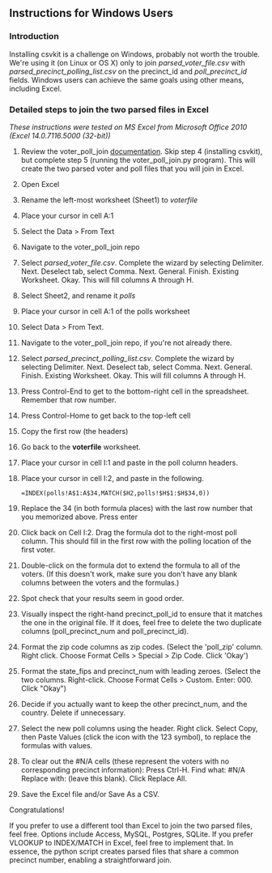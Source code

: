 Instructions for Windows Users
----------------

### Introduction

Installing csvkit is a challenge on Windows, probably not worth the trouble. We're using it (on Linux or OS X) only to join _parsed_voter_file.csv_ with _parsed_precinct_polling_list.csv_ on the precinct_id and _poll_precinct_id_ fields. Windows users can achieve the same goals using other means, including Excel.

### Detailed steps to join the two parsed files in Excel
_These instructions were tested on MS Excel from Microsoft Office 2010 (Excel 14.0.7116.5000 (32-bit))_
1. Review the voter_poll_join  [documentation](https://github.com/mroswell/voter_poll_join/blob/master/README.md). Skip step 4 (installing csvkit), but complete step 5 (running the voter_poll_join.py program). This will create the two parsed voter and poll files that you will join in Excel.
2. Open Excel
3. Rename the left-most worksheet (Sheet1) to _voterfile_
  4. Place your cursor in cell A:1
  5. Select the Data > From Text
  6. Navigate to the voter_poll_join repo
  7. Select _parsed_voter_file.csv_. Complete the wizard by selecting Delimiter. Next. Deselect tab, select Comma. Next. General. Finish. Existing Worksheet. Okay. This will fill columns A through H.
8. Select Sheet2, and rename it _polls_
  9. Place your cursor in cell A:1 of the polls worksheet
  10. Select Data > From Text.
  11. Navigate to the voter_poll_join repo, if you're not already there.
  12. Select _parsed_precinct_polling_list.csv_. Complete the wizard by selecting Delimiter. Next. Deselect tab, select Comma. Next. General. Finish. Existing Worksheet. Okay. This will fill columns A through H.
  13. Press Control-End to get to the bottom-right cell in the spreadsheet. Remember that row number.
  14. Press Control-Home to get back to the top-left cell
  15. Copy the first row (the headers)
16. Go back to the __voterfile__ worksheet.
  17. Place your cursor in cell I:1 and paste in the poll column headers.
  18. Place your cursor in cell I:2, and paste in the following.
      ```
      =INDEX(polls!A$1:A$34,MATCH($H2,polls!$H$1:$H$34,0))
      ```
  19. Replace the 34 (in both formula places) with the last row number that you memorized above. Press enter
  20. Click back on Cell I:2. Drag the formula dot to the right-most poll column. This should fill in the first row with the polling location of the first voter.
  21. Double-click on the formula dot to extend the formula to all of the voters. (If this doesn't work, make sure you don't have  any blank columns between the voters and the formulas.)
  22. Spot check that your results seem in good order.
23. Visually inspect the right-hand precinct_poll_id to ensure that it matches the one in the original file. If it does, feel free to delete the two duplicate columns (poll_precinct_num and poll_precinct_id).
  24. Format the zip code columns as zip codes. (Select the 'poll_zip' column. Right click. Choose Format Cells > Special > Zip Code. Click 'Okay')
  25. Format the state_fips and precinct_num with leading zeroes. (Select the two columns. Right-click. Choose Format Cells > Custom. Enter: 000. Click "Okay")
  25. Decide if you actually want to keep the other precinct_num, and the country. Delete if unnecessary.
  26. Select the new poll columns using the header.  Right click. Select Copy, then Paste Values (click the icon with the 123 symbol), to replace the formulas with values.
  27. To clear out the #N/A cells (these represent the voters with no corresponding precinct information): Press Ctrl-H. Find what: #N/A    Replace with: (leave this blank). Click Replace All.

28. Save the Excel file and/or Save As a CSV.

Congratulations!

If you prefer to use a different tool than Excel to join the two parsed files, feel free. Options include Access, MySQL, Postgres, SQLite. If you prefer VLOOKUP to INDEX/MATCH in Excel, feel free to implement that. In essence, the python script creates parsed files that share a common precinct number, enabling a straightforward join.
